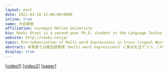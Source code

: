 ```yaml
---
layout: post
date: 2021-03-10 12:00:00+0900
inline: true
name: 大谷直樹
affiliation: Carnegie Mellon University
bio: Naoki Otani is a second-year Ph.D. student in the Language Technologies Institute at Carnegie Mellon University. He is working on semantic representations of sentences and words with Prof. Eduard Hovy and Prof. Lori Levin. His research interests include common-sense knowledge acquisition and reasoning and cross-lingual word representations. He received his M.S. and B.S. from Kyoto University.
website: http://naoki.ninja/
topic: Pre-tokenization of Multi-word Expressions in Cross-lingual Word Embeddings
abstract: 本発表では複合語表現 (multi-word expressions) に焦点を当てつつ、これまでの多言語単語ベクトル研究の問題点について議論する。多言語単語ベクトルは、複数の言語について、似た意味の単語同士が似たベクトルを持つように学習された実数ベクトル表現であるが、そこでどれだけうまく単語の意味の類似度を表現できるかは、我々がいかに「単語」を定義し分割するかに左右される。言語間の翻訳を考えた場合、ある言語の一単語が他の言語の複合語表現に対応することは頻繁に起こるが、この現象はこれまでの多言語単語ベクトル研究の対象にはされてこなかった。本研究では、複合語表現が多言語単語ベクトルの学習や評価にどのような問題を起こしていたかを議論し、前処理として複合語表現を予め一つのトークンで表しておくだけでそれらが30％から60％のTop-10精度で適切な訳語に対応付けできることを示す。
display: true
---
```


[[video1]](https://youtu.be/jmxKUVBnKzY) [[video2]](https://youtu.be/2sv56NIngzo) [[paper]](https://www.aclweb.org/anthology/2020.emnlp-main.360/)
